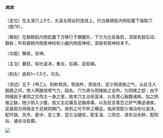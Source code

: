##### 筑宾

〔定位〕在太溪穴上5寸，太溪与阴谷的连线上，约当腓肠肌内侧肌腹下端取穴（图79）。

〔解剖〕在腓肠肌内侧肌腹下方移行于跟腱处，下方为比目鱼肌，深层有胫后动、静脉；布有腓肠内侧皮神经和小腿内侧皮神经，深层有胫神经本干。

〔功能〕解痉，安神。

〔主治〕癫狂，呕吐涎沫，重舌，疝痛，足胫痛。

〔刺灸〕直刺1〜1.5寸。可灸。

〔讲述〕见于《甲乙》。别称筑宾。筑指杵，宾指住，足少阴肾脉之气，从此注入腨肠之间，使人两腿倍增气力，因名。穴为肾与阴维脉之会所，为阴维之郄；由于阴维起于诸阴之交而主一身之里，故本穴主治呕涎沫，以及胃心胸腹诸疾。加之阴维之脉，随少阴入少腹，故又主疝痛及足腨疼痛，以及狂言善恐之肝气横逆诸疾，这是因为阴维会于足厥阴期门，故刺之可平肝之横逆。临床常配少海治呕吐涎沫，配环跳、风市、委中、足三里、昆仑治腿软，配复溜、三阴交、肾俞治水肿，配阳谷、通谷治狂癫。

![](img/图79.jpg)
